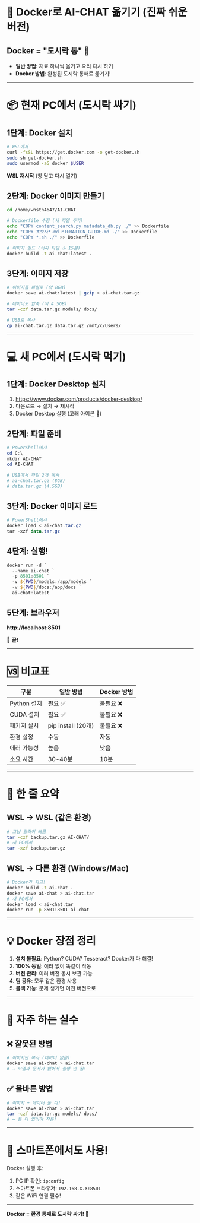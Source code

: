 # 🐳 Docker로 AI-CHAT 옮기기 (진짜 쉬운 버전)

## Docker = "도시락 통" 🍱
- **일반 방법**: 재료 하나씩 옮기고 요리 다시 하기
- **Docker 방법**: 완성된 도시락 통째로 옮기기!

---

# 📦 현재 PC에서 (도시락 싸기)

## 1단계: Docker 설치
```bash
# WSL에서
curl -fsSL https://get.docker.com -o get-docker.sh
sudo sh get-docker.sh
sudo usermod -aG docker $USER
```
**WSL 재시작** (창 닫고 다시 열기)

## 2단계: Docker 이미지 만들기
```bash
cd /home/wnstn4647/AI-CHAT

# Dockerfile 수정 (새 파일 추가)
echo "COPY content_search.py metadata_db.py ./" >> Dockerfile
echo "COPY 초보자*.md MIGRATION_GUIDE.md ./" >> Dockerfile
echo "COPY *.sh ./" >> Dockerfile

# 이미지 빌드 (커피 타임 ☕ 15분)
docker build -t ai-chat:latest .
```

## 3단계: 이미지 저장
```bash
# 이미지를 파일로 (약 8GB)
docker save ai-chat:latest | gzip > ai-chat.tar.gz

# 데이터도 압축 (약 4.5GB)
tar -czf data.tar.gz models/ docs/

# USB로 복사
cp ai-chat.tar.gz data.tar.gz /mnt/c/Users/
```

---

# 💻 새 PC에서 (도시락 먹기)

## 1단계: Docker Desktop 설치
1. https://www.docker.com/products/docker-desktop/
2. 다운로드 → 설치 → 재시작
3. Docker Desktop 실행 (고래 아이콘 🐋)

## 2단계: 파일 준비
```powershell
# PowerShell에서
cd C:\
mkdir AI-CHAT
cd AI-CHAT

# USB에서 파일 2개 복사
# ai-chat.tar.gz (8GB)
# data.tar.gz (4.5GB)
```

## 3단계: Docker 이미지 로드
```powershell
# PowerShell에서
docker load < ai-chat.tar.gz
tar -xzf data.tar.gz
```

## 4단계: 실행!
```powershell
docker run -d `
  --name ai-chat `
  -p 8501:8501 `
  -v ${PWD}/models:/app/models `
  -v ${PWD}/docs:/app/docs `
  ai-chat:latest
```

## 5단계: 브라우저
**http://localhost:8501**

🎉 **끝!**

---

# 🆚 비교표

| 구분 | 일반 방법 | Docker 방법 |
|------|-----------|------------|
| Python 설치 | 필요 ✅ | 불필요 ❌ |
| CUDA 설치 | 필요 ✅ | 불필요 ❌ |
| 패키지 설치 | pip install (20개) | 불필요 ❌ |
| 환경 설정 | 수동 | 자동 |
| 에러 가능성 | 높음 | 낮음 |
| 소요 시간 | 30-40분 | 10분 |

---

# 🎯 한 줄 요약

## WSL → WSL (같은 환경)
```bash
# 그냥 압축이 빠름
tar -czf backup.tar.gz AI-CHAT/
# 새 PC에서
tar -xzf backup.tar.gz
```

## WSL → 다른 환경 (Windows/Mac)
```bash
# Docker가 최고!
docker build -t ai-chat .
docker save ai-chat > ai-chat.tar
# 새 PC에서
docker load < ai-chat.tar
docker run -p 8501:8501 ai-chat
```

---

# 💡 Docker 장점 정리

1. **설치 불필요**: Python? CUDA? Tesseract? Docker가 다 해결!
2. **100% 동일**: 에러 없이 똑같이 작동
3. **버전 관리**: 여러 버전 동시 보관 가능
4. **팀 공유**: 모두 같은 환경 사용
5. **롤백 가능**: 문제 생기면 이전 버전으로

---

# 🚨 자주 하는 실수

## ❌ 잘못된 방법
```bash
# 이미지만 복사 (데이터 없음)
docker save ai-chat > ai-chat.tar
# → 모델과 문서가 없어서 실행 안 됨!
```

## ✅ 올바른 방법
```bash
# 이미지 + 데이터 둘 다!
docker save ai-chat > ai-chat.tar
tar -czf data.tar.gz models/ docs/
# → 둘 다 있어야 작동!
```

---

# 📱 스마트폰에서도 사용!

Docker 실행 후:
1. PC IP 확인: `ipconfig`
2. 스마트폰 브라우저: `192.168.X.X:8501`
3. 같은 WiFi 연결 필수!

---

**Docker = 환경 통째로 도시락 싸기! 🍱**